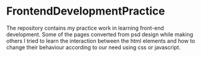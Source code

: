 # FrontendDevelopmentPractice
The repository contains my practice work in learning front-end development. Some of the pages converted from psd design while making others I tried to learn the interaction between the html elements and how to change their behaviour  according to our need using css or javascript.
